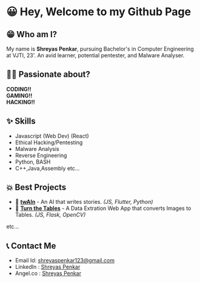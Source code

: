 # 😀 Hey, Welcome to my Github Page

## 😁 Who am I?
My name is **Shreyas Penkar**, pursuing Bachelor's in Computer Engineering at VJTI, 23'.
An avid learner, potential pentester, and Malware Analyser.

## 👨‍💻 Passionate about?
**CODING!!**<br>**GAMING!!**<br>**HACKING!!**

## ✨ Skills
* Javascript (Web Dev) (React)
* Ethical Hacking/Pentesting
* Malware Analysis
* Reverse Engineering
* Python, BASH
* C++,Java,Assembly
etc...

## 💥 Best Projects
* 🤖 [**twAIn**](https://github.com/Shreyas-Penkar/twAIn) - An AI that writes stories. *(JS, Flutter, Python)*
* 📑 [**Turn the Tables**](https://github.com/Shreyas-Penkar/Turn-The-Tables) - A Data Extration Web App that converts Images to Tables. *(JS, Flask, OpenCV)*

etc...

## 📞 Contact Me
* Email Id: shreyaspenkar123@gmail.com
* LinkedIn : [Shreyas Penkar](https://www.linkedin.com/in/shreyas-penkar-2934891a7)
* Angel.co : [Shreyas Penkar](https://angel.co/u/shreyas-penkar)





